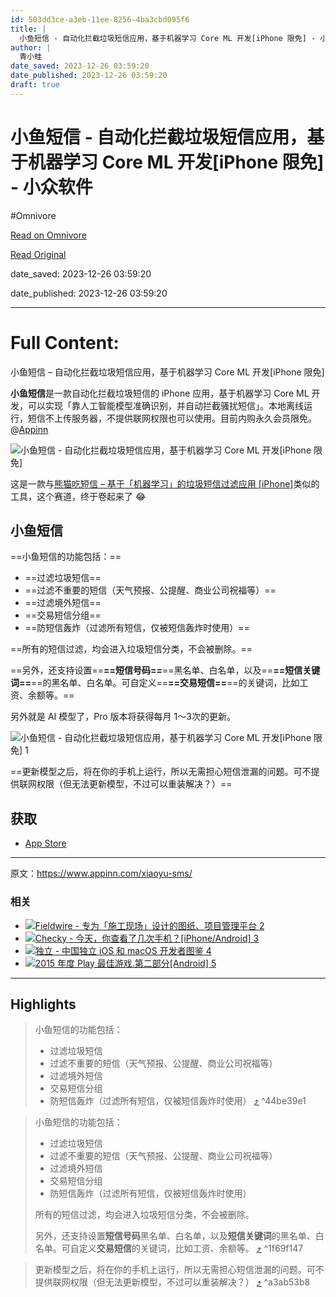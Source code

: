 ```yaml
---
id: 503dd3ce-a3eb-11ee-8256-4ba3cbd095f6
title: |
  小鱼短信 - 自动化拦截垃圾短信应用，基于机器学习 Core ML 开发[iPhone 限免] - 小众软件
author: |
  青小蛙
date_saved: 2023-12-26 03:59:20
date_published: 2023-12-26 03:59:20
draft: true
---
```


# 小鱼短信 - 自动化拦截垃圾短信应用，基于机器学习 Core ML 开发[iPhone 限免] - 小众软件
#Omnivore

[Read on Omnivore](https://omnivore.app/me/core-ml-i-phone-18ca61fdd57)

[Read Original](https://www.appinn.com/xiaoyu-sms/)

date_saved: 2023-12-26 03:59:20

date_published: 2023-12-26 03:59:20

--- 

# Full Content: 

小鱼短信 – 自动化拦截垃圾短信应用，基于机器学习 Core ML 开发\[iPhone 限免\]

**小鱼短信**是一款自动化拦截垃圾短信的 iPhone 应用，基于机器学习 Core ML 开发，可以实现「靠人工智能模型准确识别，并自动拦截骚扰短信」。本地离线运行，短信不上传服务器，不提供联网权限也可以使用。目前内购永久会员限免。@[Appinn](https://www.appinn.com/xiaoyu-sms/)

![小鱼短信 - 自动化拦截垃圾短信应用，基于机器学习 Core ML 开发[iPhone 限免]](https://proxy-prod.omnivore-image-cache.app/1608x700,sgXfso_vEFWUtBrSXOfrDrjJBQySpy7ffwOzMAaTJ7ts/https://www.appinn.com/wp-content/uploads/2023/12/Appinn-feature-images-10.jpg "小鱼短信 - 自动化拦截垃圾短信应用，基于机器学习 Core ML 开发[iPhone 限免] 1")

这是一款与[熊猫吃短信 – 基于「机器学习」的垃圾短信过滤应用 \[iPhone\]](https://www.appinn.com/panda-anti-sms-spam/)类似的工具，这个赛道，终于卷起来了 😂

## 小鱼短信

==小鱼短信的功能包括：==

* ==过滤垃圾短信==
* ==过滤不重要的短信（天气预报、公提醒、商业公司祝福等）==
* ==过滤境外短信==
* ==交易短信分组==
* ==防短信轰炸（过滤所有短信，仅被短信轰炸时使用）==

==所有的短信过滤，均会进入垃圾短信分类，不会被删除。==

==另外，还支持设置==**==短信号码==**==黑名单、白名单，以及==**==短信关键词==**==的黑名单、白名单。可自定义==**==交易短信==**==的关键词，比如工资、余额等。==

另外就是 AI 模型了，Pro 版本将获得每月 1～3次的更新。

![小鱼短信 - 自动化拦截垃圾短信应用，基于机器学习 Core ML 开发[iPhone 限免] 1](https://proxy-prod.omnivore-image-cache.app/700x1336,sIl5ZiQ1_ZvcdYimZ5Mb_KgquP3BRY8luZ6JECIg1q7E/https://www.appinn.com/wp-content/uploads/2023/12/IMG_0B84026AF95E-1.jpg "小鱼短信 - 自动化拦截垃圾短信应用，基于机器学习 Core ML 开发[iPhone 限免] 2")

==更新模型之后，将在你的手机上运行，所以无需担心短信泄漏的问题。可不提供联网权限（但无法更新模型，不过可以重装解决？）==

## 获取

* [App Store](https://kutt.appinn.com/KHuV6W)

---

原文：https://www.appinn.com/xiaoyu-sms/

### 相关

* [ ![Fieldwire - 专为「施工现场」设计的图纸、项目管理平台 2](https://proxy-prod.omnivore-image-cache.app/115x115,sH2m6yRaPIoJit4uC9yOu9Qhh-QTLUpnmxgr25izWDVc/https://www.appinn.com/wp-content/uploads/fieldwire.jpgo_-115x115.jpg "Fieldwire - 专为「施工现场」设计的图纸、项目管理平台 3") ](https://www.appinn.com/fieldwire/ "Fieldwire – 专为「施工现场」设计的图纸、项目管理平台")
* [ ![Checky - 今天，你查看了几次手机？[iPhone/Android] 3](https://proxy-prod.omnivore-image-cache.app/115x115,s3tL_63rfGI-7ONv__RvEs0yJN1abTMhPNOusk1FBtxo/https://www.appinn.com/wp-content/uploads/2014-09-25-2-57-45.pngo_-115x115.png "Checky - 今天，你查看了几次手机？[iPhone/Android] 4") ](https://www.appinn.com/checky-for-iphone-and-android/ "Checky – 今天，你查看了几次手机？[iPhone/Android]")
* [ ![独立 - 中国独立 iOS 和 macOS 开发者图鉴 4](https://proxy-prod.omnivore-image-cache.app/115x115,shpl44V90mJU2NYhZGlvGnaVvjozfJfjREYxFo1z1e5o/https://www.appinn.com/wp-content/uploads/2018-09-051-55-45.pngo_-115x115.png "独立 - 中国独立 iOS 和 macOS 开发者图鉴 5") ](https://www.appinn.com/chinese-indie-hackers/ "独立 – 中国独立 iOS 和 macOS 开发者图鉴")
* [ ![2015 年度 Play 最佳游戏.第二部分[Android] 5](https://proxy-prod.omnivore-image-cache.app/115x115,svD4-x_sI7OcugMgBnqxNPxVEUTZl-IO-E_0ydxNlBc8/https://www.appinn.com/wp-content/uploads/bestof2015-h20-jt-xvertical-global-20151125-3840x2160-32146c-115x115.jpg "2015 年度 Play 最佳游戏.第二部分[Android] 6") ](https://www.appinn.com/bestof2015-play-games-part2/ "2015 年度 Play 最佳游戏.第二部分[Android]")

---

## Highlights

> 小鱼短信的功能包括：
> 
> * 过滤垃圾短信
> * 过滤不重要的短信（天气预报、公提醒、商业公司祝福等）
> * 过滤境外短信
> * 交易短信分组
> * 防短信轰炸（过滤所有短信，仅被短信轰炸时使用） [⤴️](https://omnivore.app/me/core-ml-i-phone-18ca61fdd57#44be39e1-01a7-40ba-aabb-b08dfeb42989)  ^44be39e1

> 小鱼短信的功能包括：
> 
> * 过滤垃圾短信
> * 过滤不重要的短信（天气预报、公提醒、商业公司祝福等）
> * 过滤境外短信
> * 交易短信分组
> * 防短信轰炸（过滤所有短信，仅被短信轰炸时使用）
> 
> 所有的短信过滤，均会进入垃圾短信分类，不会被删除。
> 
> 另外，还支持设置**短信号码**黑名单、白名单，以及**短信关键词**的黑名单、白名单。可自定义**交易短信**的关键词，比如工资、余额等。 [⤴️](https://omnivore.app/me/core-ml-i-phone-18ca61fdd57#1f69f147-6cda-44f9-83c6-0d5955199471)  ^1f69f147

> 更新模型之后，将在你的手机上运行，所以无需担心短信泄漏的问题。可不提供联网权限（但无法更新模型，不过可以重装解决？） [⤴️](https://omnivore.app/me/core-ml-i-phone-18ca61fdd57#a3ab53b8-dee9-4fa8-9713-7b28ddf7c29a)  ^a3ab53b8

